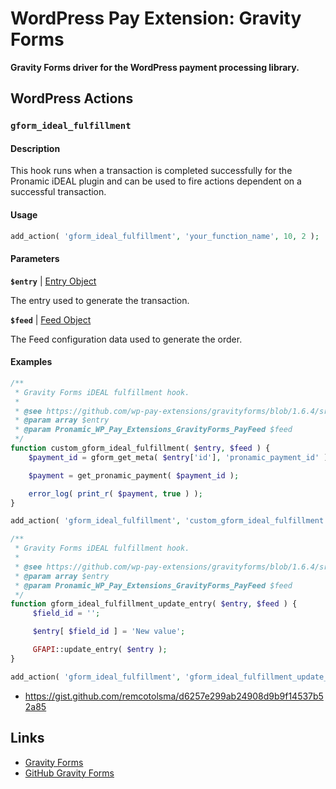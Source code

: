 # WordPress Pay Extension: Gravity Forms

**Gravity Forms driver for the WordPress payment processing library.**

## WordPress Actions

### `gform_ideal_fulfillment`

#### Description

This hook runs when a transaction is completed successfully for the Pronamic iDEAL plugin and can be used to fire actions dependent on a successful transaction.

#### Usage

```php
add_action( 'gform_ideal_fulfillment', 'your_function_name', 10, 2 );
```

#### Parameters

**`$entry`** | [Entry Object](https://www.gravityhelp.com/documentation/article/entry-object/)

The entry used to generate the transaction.

**`$feed`** | [Feed Object](https://github.com/wp-pay-extensions/gravityforms/blob/master/src/PayFeed.php)

The Feed configuration data used to generate the order.

#### Examples

```php
/**
 * Gravity Forms iDEAL fulfillment hook.
 *
 * @see https://github.com/wp-pay-extensions/gravityforms/blob/1.6.4/src/Extension.php#L750-L751
 * @param array $entry
 * @param Pronamic_WP_Pay_Extensions_GravityForms_PayFeed $feed
 */
function custom_gform_ideal_fulfillment( $entry, $feed ) {
    $payment_id = gform_get_meta( $entry['id'], 'pronamic_payment_id' );

    $payment = get_pronamic_payment( $payment_id );

    error_log( print_r( $payment, true ) );
}

add_action( 'gform_ideal_fulfillment', 'custom_gform_ideal_fulfillment', 10, 2 );
```

```php
/**
 * Gravity Forms iDEAL fulfillment hook.
 *
 * @see https://github.com/wp-pay-extensions/gravityforms/blob/1.6.4/src/Extension.php#L750-L751
 * @param array $entry
 * @param Pronamic_WP_Pay_Extensions_GravityForms_PayFeed $feed
 */
function gform_ideal_fulfillment_update_entry( $entry, $feed ) {
     $field_id = '';

     $entry[ $field_id ] = 'New value';

     GFAPI::update_entry( $entry );
}

add_action( 'gform_ideal_fulfillment', 'gform_ideal_fulfillment_update_entry', 10, 2 );
```

*	https://gist.github.com/remcotolsma/d6257e299ab24908d9b9f14537b52a85

## Links

*	[Gravity Forms](http://www.gravityforms.com/)
*	[GitHub Gravity Forms](https://github.com/wp-premium/gravityforms)
